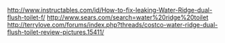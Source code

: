 
<!--
-->

http://www.instructables.com/id/How-to-fix-leaking-Water-Ridge-dual-flush-toilet-f/
http://www.sears.com/search=water%20ridge%20toilet
http://terrylove.com/forums/index.php?threads/costco-water-ridge-dual-flush-toilet-review-pictures.15411/

<!-- vim: set autoindent expandtab sw=4 syntax=markdown: -->
